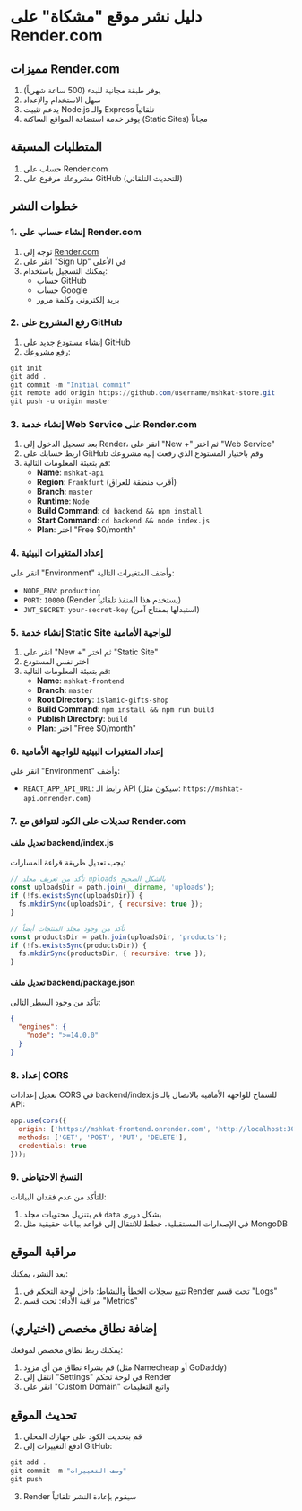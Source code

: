 # دليل نشر موقع "مشكاة" على Render.com

## مميزات Render.com
1. يوفر طبقة مجانية للبدء (500 ساعة شهرياً)
2. سهل الاستخدام والإعداد
3. يدعم تثبيت Node.js والـ Express تلقائياً
4. يوفر خدمة استضافة المواقع الساكنة (Static Sites) مجاناً

## المتطلبات المسبقة
1. حساب على Render.com
2. مشروعك مرفوع على GitHub (للتحديث التلقائي)

## خطوات النشر

### 1. إنشاء حساب على Render.com
1. توجه إلى [Render.com](https://render.com)
2. انقر على "Sign Up" في الأعلى
3. يمكنك التسجيل باستخدام:
   - حساب GitHub
   - حساب Google
   - بريد إلكتروني وكلمة مرور

### 2. رفع المشروع على GitHub
1. إنشاء مستودع جديد على GitHub
2. رفع مشروعك:
```powershell
git init
git add .
git commit -m "Initial commit"
git remote add origin https://github.com/username/mshkat-store.git
git push -u origin master
```

### 3. إنشاء خدمة Web Service على Render.com
1. بعد تسجيل الدخول إلى Render، انقر على "New +" ثم اختر "Web Service"
2. اربط حسابك على GitHub وقم باختيار المستودع الذي رفعت إليه مشروعك
3. قم بتعبئة المعلومات التالية:
   - **Name**: `mshkat-api`
   - **Region**: `Frankfurt` (أقرب منطقة للعراق)
   - **Branch**: `master`
   - **Runtime**: `Node`
   - **Build Command**: `cd backend && npm install`
   - **Start Command**: `cd backend && node index.js`
   - **Plan**: اختر "Free $0/month"

### 4. إعداد المتغيرات البيئية
انقر على "Environment" وأضف المتغيرات التالية:
- `NODE_ENV`: `production`
- `PORT`: `10000` (Render يستخدم هذا المنفذ تلقائياً)
- `JWT_SECRET`: `your-secret-key` (استبدلها بمفتاح آمن)

### 5. إنشاء خدمة Static Site للواجهة الأمامية
1. انقر على "New +" ثم اختر "Static Site"
2. اختر نفس المستودع
3. قم بتعبئة المعلومات التالية:
   - **Name**: `mshkat-frontend`
   - **Branch**: `master`
   - **Root Directory**: `islamic-gifts-shop`
   - **Build Command**: `npm install && npm run build`
   - **Publish Directory**: `build`
   - **Plan**: اختر "Free $0/month"

### 6. إعداد المتغيرات البيئية للواجهة الأمامية
انقر على "Environment" وأضف:
- `REACT_APP_API_URL`: رابط الـ API (سيكون مثل: `https://mshkat-api.onrender.com`)

### 7. تعديلات على الكود لتتوافق مع Render.com

#### تعديل ملف backend/index.js
يجب تعديل طريقة قراءة المسارات:

```javascript
// تأكد من تعريف مجلد uploads بالشكل الصحيح
const uploadsDir = path.join(__dirname, 'uploads');
if (!fs.existsSync(uploadsDir)) {
  fs.mkdirSync(uploadsDir, { recursive: true });
}

// تأكد من وجود مجلد المنتجات أيضاً
const productsDir = path.join(uploadsDir, 'products');
if (!fs.existsSync(productsDir)) {
  fs.mkdirSync(productsDir, { recursive: true });
}
```

#### تعديل ملف backend/package.json
تأكد من وجود السطر التالي:
```json
{
  "engines": {
    "node": ">=14.0.0"
  }
}
```

### 8. إعداد CORS
تعديل إعدادات CORS في backend/index.js للسماح للواجهة الأمامية بالاتصال بالـ API:

```javascript
app.use(cors({
  origin: ['https://mshkat-frontend.onrender.com', 'http://localhost:3000'],
  methods: ['GET', 'POST', 'PUT', 'DELETE'],
  credentials: true
}));
```

### 9. النسخ الاحتياطي
للتأكد من عدم فقدان البيانات:
1. قم بتنزيل محتويات مجلد `data` بشكل دوري
2. في الإصدارات المستقبلية، خطط للانتقال إلى قواعد بيانات حقيقية مثل MongoDB

## مراقبة الموقع
بعد النشر، يمكنك:
1. تتبع سجلات الخطأ والنشاط: داخل لوحة التحكم في Render تحت قسم "Logs"
2. مراقبة الأداء: تحت قسم "Metrics"

## إضافة نطاق مخصص (اختياري)
يمكنك ربط نطاق مخصص لموقعك:
1. قم بشراء نطاق من أي مزود (مثل Namecheap أو GoDaddy)
2. انتقل إلى "Settings" في لوحة تحكم Render
3. انقر على "Custom Domain" واتبع التعليمات

## تحديث الموقع
1. قم بتحديث الكود على جهازك المحلي
2. ادفع التغييرات إلى GitHub:
```powershell
git add .
git commit -m "وصف التغييرات"
git push
```
3. Render سيقوم بإعادة النشر تلقائياً
